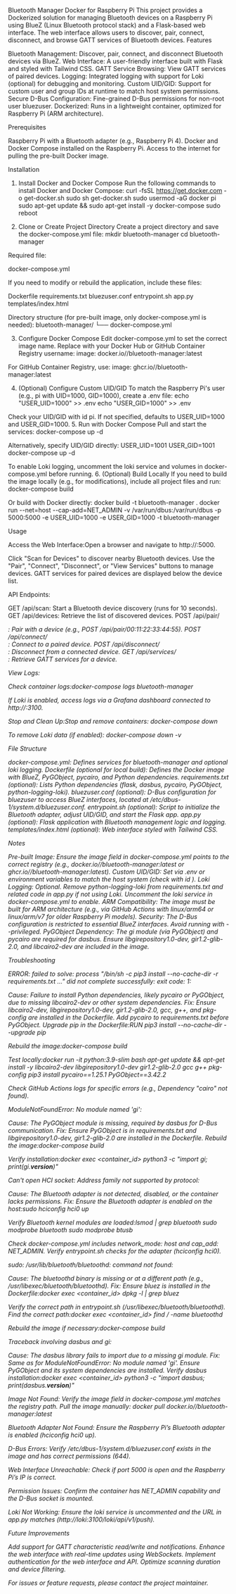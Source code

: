 Bluetooth Manager Docker for Raspberry Pi
This project provides a Dockerized solution for managing Bluetooth devices on a Raspberry Pi using BlueZ (Linux Bluetooth protocol stack) and a Flask-based web interface. The web interface allows users to discover, pair, connect, disconnect, and browse GATT services of Bluetooth devices.
Features

Bluetooth Management: Discover, pair, connect, and disconnect Bluetooth devices via BlueZ.
Web Interface: A user-friendly interface built with Flask and styled with Tailwind CSS.
GATT Service Browsing: View GATT services of paired devices.
Logging: Integrated logging with support for Loki (optional) for debugging and monitoring.
Custom UID/GID: Support for custom user and group IDs at runtime to match host system permissions.
Secure D-Bus Configuration: Fine-grained D-Bus permissions for non-root user bluezuser.
Dockerized: Runs in a lightweight container, optimized for Raspberry Pi (ARM architecture).

Prerequisites

Raspberry Pi with a Bluetooth adapter (e.g., Raspberry Pi 4).
Docker and Docker Compose installed on the Raspberry Pi.
Access to the internet for pulling the pre-built Docker image.

Installation
1. Install Docker and Docker Compose
Run the following commands to install Docker and Docker Compose:
curl -fsSL https://get.docker.com -o get-docker.sh
sudo sh get-docker.sh
sudo usermod -aG docker pi
sudo apt-get update && sudo apt-get install -y docker-compose
sudo reboot

2. Clone or Create Project Directory
Create a project directory and save the docker-compose.yml file:
mkdir bluetooth-manager
cd bluetooth-manager

Required file:

docker-compose.yml

If you need to modify or rebuild the application, include these files:

Dockerfile
requirements.txt
bluezuser.conf
entrypoint.sh
app.py
templates/index.html

Directory structure (for pre-built image, only docker-compose.yml is needed):
bluetooth-manager/
└── docker-compose.yml

3. Configure Docker Compose
Edit docker-compose.yml to set the correct image name. Replace <username> with your Docker Hub or GitHub Container Registry username:
image: docker.io/<username>/bluetooth-manager:latest

For GitHub Container Registry, use:
image: ghcr.io/<username>/bluetooth-manager:latest

4. (Optional) Configure Custom UID/GID
To match the Raspberry Pi's user (e.g., pi with UID=1000, GID=1000), create a .env file:
echo "USER_UID=1000" >> .env
echo "USER_GID=1000" >> .env

Check your UID/GID with id pi. If not specified, defaults to USER_UID=1000 and USER_GID=1000.
5. Run with Docker Compose
Pull and start the services:
docker-compose up -d

Alternatively, specify UID/GID directly:
USER_UID=1001 USER_GID=1001 docker-compose up -d

To enable Loki logging, uncomment the loki service and volumes in docker-compose.yml before running.
6. (Optional) Build Locally
If you need to build the image locally (e.g., for modifications), include all project files and run:
docker-compose build

Or build with Docker directly:
docker build -t bluetooth-manager .
docker run --net=host --cap-add=NET_ADMIN -v /var/run/dbus:/var/run/dbus -p 5000:5000 -e USER_UID=1000 -e USER_GID=1000 -t bluetooth-manager

Usage

Access the Web Interface:Open a browser and navigate to http://<Raspberry-Pi-IP>:5000.

Click "Scan for Devices" to discover nearby Bluetooth devices.
Use the "Pair", "Connect", "Disconnect", or "View Services" buttons to manage devices.
GATT services for paired devices are displayed below the device list.


API Endpoints:

GET /api/scan: Start a Bluetooth device discovery (runs for 10 seconds).
GET /api/devices: Retrieve the list of discovered devices.
POST /api/pair/<address>: Pair with a device (e.g., POST /api/pair/00:11:22:33:44:55).
POST /api/connect/<address>: Connect to a paired device.
POST /api/disconnect/<address>: Disconnect from a connected device.
GET /api/services/<address>: Retrieve GATT services for a device.


View Logs:

Check container logs:docker-compose logs bluetooth-manager


If Loki is enabled, access logs via a Grafana dashboard connected to http://<Raspberry-Pi-IP>:3100.


Stop and Clean Up:Stop and remove containers:
docker-compose down

To remove Loki data (if enabled):
docker-compose down -v



File Structure

docker-compose.yml: Defines services for bluetooth-manager and optional loki logging.
Dockerfile (optional for local build): Defines the Docker image with BlueZ, PyGObject, pycairo, and Python dependencies.
requirements.txt (optional): Lists Python dependencies (flask, dasbus, pycairo, PyGObject, python-logging-loki).
bluezuser.conf (optional): D-Bus configuration for bluezuser to access BlueZ interfaces, located at /etc/dbus-1/system.d/bluezuser.conf.
entrypoint.sh (optional): Script to initialize the Bluetooth adapter, adjust UID/GID, and start the Flask app.
app.py (optional): Flask application with Bluetooth management logic and logging.
templates/index.html (optional): Web interface styled with Tailwind CSS.

Notes

Pre-built Image: Ensure the image field in docker-compose.yml points to the correct registry (e.g., docker.io/<username>/bluetooth-manager:latest or ghcr.io/<username>/bluetooth-manager:latest).
Custom UID/GID: Set via .env or environment variables to match the host system (check with id <username>).
Loki Logging: Optional. Remove python-logging-loki from requirements.txt and related code in app.py if not using Loki. Uncomment the loki service in docker-compose.yml to enable.
ARM Compatibility: The image must be built for ARM architecture (e.g., via GitHub Actions with linux/arm64 or linux/arm/v7 for older Raspberry Pi models).
Security: The D-Bus configuration is restricted to essential BlueZ interfaces. Avoid running with --privileged.
PyGObject Dependency: The gi module (via PyGObject) and pycairo are required for dasbus. Ensure libgirepository1.0-dev, gir1.2-glib-2.0, and libcairo2-dev are included in the image.

Troubleshooting

ERROR: failed to solve: process "/bin/sh -c pip3 install --no-cache-dir -r requirements.txt ..." did not complete successfully: exit code: 1:

Cause: Failure to install Python dependencies, likely pycairo or PyGObject, due to missing libcairo2-dev or other system dependencies.
Fix:
Ensure libcairo2-dev, libgirepository1.0-dev, gir1.2-glib-2.0, gcc, g++, and pkg-config are installed in the Dockerfile.
Add pycairo to requirements.txt before PyGObject.
Upgrade pip in the Dockerfile:RUN pip3 install --no-cache-dir --upgrade pip


Rebuild the image:docker-compose build


Test locally:docker run -it python:3.9-slim bash
apt-get update && apt-get install -y libcairo2-dev libgirepository1.0-dev gir1.2-glib-2.0 gcc g++ pkg-config
pip3 install pycairo==1.25.1 PyGObject==3.42.2


Check GitHub Actions logs for specific errors (e.g., Dependency "cairo" not found).




ModuleNotFoundError: No module named 'gi':

Cause: The PyGObject module is missing, required by dasbus for D-Bus communication.
Fix: Ensure PyGObject is in requirements.txt and libgirepository1.0-dev, gir1.2-glib-2.0 are installed in the Dockerfile. Rebuild the image:docker-compose build

Verify installation:docker exec <container_id> python3 -c "import gi; print(gi.__version__)"




Can't open HCI socket: Address family not supported by protocol:

Cause: The Bluetooth adapter is not detected, disabled, or the container lacks permissions.
Fix:
Ensure the Bluetooth adapter is enabled on the host:sudo hciconfig hci0 up


Verify Bluetooth kernel modules are loaded:lsmod | grep bluetooth
sudo modprobe bluetooth
sudo modprobe btusb


Check docker-compose.yml includes network_mode: host and cap_add: NET_ADMIN.
Verify entrypoint.sh checks for the adapter (hciconfig hci0).




sudo: /usr/lib/bluetooth/bluetoothd: command not found:

Cause: The bluetoothd binary is missing or at a different path (e.g., /usr/libexec/bluetooth/bluetoothd).
Fix:
Ensure bluez is installed in the Dockerfile:docker exec <container_id> dpkg -l | grep bluez


Verify the correct path in entrypoint.sh (/usr/libexec/bluetooth/bluetoothd).
Find the correct path:docker exec <container_id> find / -name bluetoothd


Rebuild the image if necessary:docker-compose build






Traceback involving dasbus and gi:

Cause: The dasbus library fails to import due to a missing gi module.
Fix: Same as for ModuleNotFoundError: No module named 'gi'. Ensure PyGObject and its system dependencies are installed. Verify dasbus installation:docker exec <container_id> python3 -c "import dasbus; print(dasbus.__version__)"




Image Not Found: Verify the image field in docker-compose.yml matches the registry path. Pull the image manually:
docker pull docker.io/<username>/bluetooth-manager:latest


Bluetooth Adapter Not Found: Ensure the Raspberry Pi’s Bluetooth adapter is enabled (hciconfig hci0 up).

D-Bus Errors: Verify /etc/dbus-1/system.d/bluezuser.conf exists in the image and has correct permissions (644).

Web Interface Unreachable: Check if port 5000 is open and the Raspberry Pi’s IP is correct.

Permission Issues: Confirm the container has NET_ADMIN capability and the D-Bus socket is mounted.

Loki Not Working: Ensure the loki service is uncommented and the URL in app.py matches (http://loki:3100/loki/api/v1/push).


Future Improvements

Add support for GATT characteristic read/write and notifications.
Enhance the web interface with real-time updates using WebSockets.
Implement authentication for the web interface and API.
Optimize scanning duration and device filtering.

For issues or feature requests, please contact the project maintainer.
